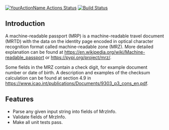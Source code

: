 [![YourActionName Actions Status](https://github.com/abin0992/MRZParser/workflows/CI/badge.svg)](https://github.com/abin0992/MRZParser/actions) [![Build Status](https://github.com/abin0992/MRZParser/workflows/CI/badge.svg)](https://github.com/abin0992/MRZParser/actions)
## Introduction
A machine-readable passport (MRP) is a machine-readable travel document (MRTD) with the data on the identity page encoded in optical character recognition format called machine-readable zone (MRZ). More detailed explanation can be found at https://en.wikipedia.org/wiki/Machine-readable_passport or https://pypi.org/project/mrz/.

Some fields in the MRZ contain a check digit, for example document number or date of birth. A description and examples of the checksum calculation can be found at section 4.9 in https://www.icao.int/publications/Documents/9303_p3_cons_en.pdf.

## Features
- Parse any given input string into fields of MrzInfo.
- Validate fields of MrzInfo.
- Make all unit tests pass. 
